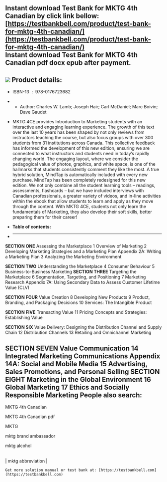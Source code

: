 Instant download **Test Bank for MKTG 4th Canadian** by click link bellow:  
[https://testbankbell.com/product/test-bank-for-mktg-4th-canadian/](https://testbankbell.com/product/test-bank-for-mktg-4th-canadian/)  
**Instant download Test Bank for MKTG 4th Canadian pdf docx epub after payment.**
---------------------------------------------------------------------------------


![](https://testbankbell.com/wp-content/uploads/2023/05/41DjXQ6lUiL._SX389_BO1204203200_.jpg)
**Product details:**
--------------------


* ISBN-13 ‏ : ‎ 978-0176723682
* * Author: Charles W. Lamb; Joseph Hair; Carl McDaniel; Marc Boivin; Dave Gaudet
 
* MKTG 4CE provides Introduction to Marketing students with an interactive and engaging learning experience. The growth of this text over the last 10 years has been shaped by not only reviews from instructors teaching the course, but also focus groups with over 300 students from 31 institutions across Canada. This collective feedback has informed the development of this new edition, ensuring we are connected to what instructors and students need in today’s rapidly changing world. The engaging layout, where we consider the pedagogical value of photos, graphics, and white space, is one of the hallmarks that students consistently comment they like the most. A true hybrid solution, MindTap is automatically included with every new purchase. MindTap has been completely redesigned for this new edition. We not only combine all the student learning tools – readings, assessments, flashcards – but we have included interviews with Canadian professionals, a greater variety of videos, and in-line activities within the ebook that allow students to learn and apply as they move through the content. With MKTG 4CE, students not only learn the fundamentals of Marketing, they also develop their soft skills, better preparing them for their career!
* **Table of contents:**
* ----------------------

**SECTION ONE** Assessing the Marketplace
1 Overview of Marketing
2 Developing Marketing Strategies and a Marketing Plan
Appendix 2A: Writing a Marketing Plan
3 Analyzing the Marketing Environment

**SECTION TWO** Understanding the Marketplace
4 Consumer Behaviour
5 Business-to-Business Marketing
**SECTION THREE** Targeting the Marketplace
6 Segmentation, Targeting, and Positioning
7 Marketing Research
Appendix 7A: Using Secondary Data to Assess Customer Lifetime Value (CLV)

**SECTION FOUR** Value Creation
8 Developing New Products
9 Product, Branding, and Packaging Decisions
10 Services: The Intangible Product

**SECTION FIVE** Transacting Value
11 Pricing Concepts and Strategies: Establishing Value

**SECTION SIX** Value Delivery: Designing the Distribution Channel and Supply Chain
12 Distribution Channels
13 Retailing and Omnichannel Marketing

**SECTION SEVEN** Value Communication
14 Integrated Marketing Communications
Appendix 14A: Social and Mobile Media
15 Advertising, Sales Promotions, and Personal Selling
**SECTION EIGHT** Marketing in the Global Environment
16 Global Marketing
17 Ethics and Socially Responsible Marketing
**People also search:**
-----------------------


MKTG 4th Canadian

MKTG 4th Canadian pdf

MKTG

mktg brand ambassador

mktg alcohol


|  |
| --- |
| 
mktg abbreviation
 |


    Get more solution manual or test bank at: [https://testbankbell.com](https://testbankbell.com)

